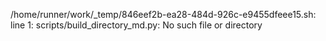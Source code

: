 /home/runner/work/_temp/846eef2b-ea28-484d-926c-e9455dfeee15.sh: line 1: scripts/build_directory_md.py: No such file or directory
